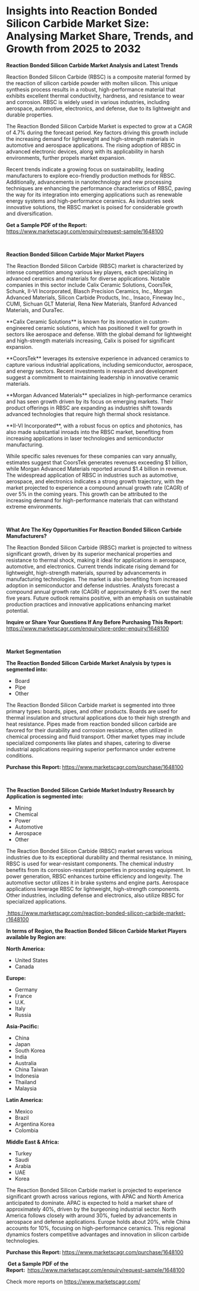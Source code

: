 <p><h1>Insights into Reaction Bonded Silicon Carbide Market Size: Analysing Market Share, Trends, and Growth from 2025 to 2032</h1></p><p><strong>Reaction Bonded Silicon Carbide Market Analysis and Latest Trends</strong></p>
<p><p>Reaction Bonded Silicon Carbide (RBSC) is a composite material formed by the reaction of silicon carbide powder with molten silicon. This unique synthesis process results in a robust, high-performance material that exhibits excellent thermal conductivity, hardness, and resistance to wear and corrosion. RBSC is widely used in various industries, including aerospace, automotive, electronics, and defense, due to its lightweight and durable properties.</p><p>The Reaction Bonded Silicon Carbide Market is expected to grow at a CAGR of 4.7% during the forecast period. Key factors driving this growth include the increasing demand for lightweight and high-strength materials in automotive and aerospace applications. The rising adoption of RBSC in advanced electronic devices, along with its applicability in harsh environments, further propels market expansion. </p><p>Recent trends indicate a growing focus on sustainability, leading manufacturers to explore eco-friendly production methods for RBSC. Additionally, advancements in nanotechnology and new processing techniques are enhancing the performance characteristics of RBSC, paving the way for its integration into emerging applications such as renewable energy systems and high-performance ceramics. As industries seek innovative solutions, the RBSC market is poised for considerable growth and diversification.</p></p>
<p><strong>Get a Sample PDF of the Report:&nbsp;</strong> <a href="https://www.marketscagr.com/enquiry/request-sample/1648100?utm_campaign=3249&utm_medium=2&utm_source=Github&utm_content=ia&utm_term=02042025&utm_id=reaction-bonded-silicon-carbide">https://www.marketscagr.com/enquiry/request-sample/1648100</a></p>
<p>&nbsp;</p>
<p><strong>Reaction Bonded Silicon Carbide Major Market Players</strong></p>
<p><p>The Reaction Bonded Silicon Carbide (RBSC) market is characterized by intense competition among various key players, each specializing in advanced ceramics and materials for diverse applications. Notable companies in this sector include Calix Ceramic Solutions, CoorsTek, Schunk, II-VI Incorporated, Blasch Precision Ceramics, Inc., Morgan Advanced Materials, Silicon Carbide Products, Inc., Insaco, Fineway Inc., CUMI, Sichuan GLT Material, Rena New Materials, Stanford Advanced Materials, and DuraTec.</p><p>**Calix Ceramic Solutions** is known for its innovation in custom-engineered ceramic solutions, which has positioned it well for growth in sectors like aerospace and defense. With the global demand for lightweight and high-strength materials increasing, Calix is poised for significant expansion.</p><p>**CoorsTek** leverages its extensive experience in advanced ceramics to capture various industrial applications, including semiconductor, aerospace, and energy sectors. Recent investments in research and development suggest a commitment to maintaining leadership in innovative ceramic materials.</p><p>**Morgan Advanced Materials** specializes in high-performance ceramics and has seen growth driven by its focus on emerging markets. Their product offerings in RBSC are expanding as industries shift towards advanced technologies that require high thermal shock resistance.</p><p>**II-VI Incorporated**, with a robust focus on optics and photonics, has also made substantial inroads into the RBSC market, benefiting from increasing applications in laser technologies and semiconductor manufacturing.</p><p>While specific sales revenues for these companies can vary annually, estimates suggest that CoorsTek generates revenues exceeding $1 billion, while Morgan Advanced Materials reported around $1.4 billion in revenue. The widespread application of RBSC in industries such as automotive, aerospace, and electronics indicates a strong growth trajectory, with the market projected to experience a compound annual growth rate (CAGR) of over 5% in the coming years. This growth can be attributed to the increasing demand for high-performance materials that can withstand extreme environments.</p></p>
<p>&nbsp;</p>
<p><strong>What Are The Key Opportunities For Reaction Bonded Silicon Carbide Manufacturers?</strong></p>
<p><p>The Reaction Bonded Silicon Carbide (RBSC) market is projected to witness significant growth, driven by its superior mechanical properties and resistance to thermal shock, making it ideal for applications in aerospace, automotive, and electronics. Current trends indicate rising demand for lightweight, high-strength materials, spurred by advancements in manufacturing technologies. The market is also benefiting from increased adoption in semiconductor and defense industries. Analysts forecast a compound annual growth rate (CAGR) of approximately 6-8% over the next five years. Future outlook remains positive, with an emphasis on sustainable production practices and innovative applications enhancing market potential.</p></p>
<p><strong>Inquire or Share Your Questions If Any Before Purchasing This Report:</strong> <a href="https://www.marketscagr.com/enquiry/pre-order-enquiry/1648100?utm_campaign=3249&utm_medium=2&utm_source=Github&utm_content=ia&utm_term=02042025&utm_id=reaction-bonded-silicon-carbide">https://www.marketscagr.com/enquiry/pre-order-enquiry/1648100</a></p>
<p>&nbsp;</p>
<p><strong>Market Segmentation</strong></p>
<p><strong>The Reaction Bonded Silicon Carbide Market Analysis by types is segmented into:</strong></p>
<p><ul><li>Board</li><li>Pipe</li><li>Other</li></ul></p>
<p><p>The Reaction Bonded Silicon Carbide market is segmented into three primary types: boards, pipes, and other products. Boards are used for thermal insulation and structural applications due to their high strength and heat resistance. Pipes made from reaction bonded silicon carbide are favored for their durability and corrosion resistance, often utilized in chemical processing and fluid transport. Other market types may include specialized components like plates and shapes, catering to diverse industrial applications requiring superior performance under extreme conditions.</p></p>
<p><strong>Purchase this Report:&nbsp;</strong><a href="https://www.marketscagr.com/purchase/1648100?utm_campaign=3249&utm_medium=2&utm_source=Github&utm_content=ia&utm_term=02042025&utm_id=reaction-bonded-silicon-carbide">https://www.marketscagr.com/purchase/1648100</a></p>
<p>&nbsp;</p>
<p><strong>The Reaction Bonded Silicon Carbide Market Industry Research by Application is segmented into:</strong></p>
<p><ul><li>Mining</li><li>Chemical</li><li>Power</li><li>Automotive</li><li>Aerospace</li><li>Other</li></ul></p>
<p><p>The Reaction Bonded Silicon Carbide (RBSC) market serves various industries due to its exceptional durability and thermal resistance. In mining, RBSC is used for wear-resistant components. The chemical industry benefits from its corrosion-resistant properties in processing equipment. In power generation, RBSC enhances turbine efficiency and longevity. The automotive sector utilizes it in brake systems and engine parts. Aerospace applications leverage RBSC for lightweight, high-strength components. Other industries, including defense and electronics, also utilize RBSC for specialized applications.</p></p>
<p><a href="https://www.marketscagr.com/reaction-bonded-silicon-carbide-market-r1648100?utm_campaign=3249&utm_medium=2&utm_source=Github&utm_content=ia&utm_term=02042025&utm_id=reaction-bonded-silicon-carbide">&nbsp;https://www.marketscagr.com/reaction-bonded-silicon-carbide-market-r1648100</a></p>
<p><strong>In terms of Region, the Reaction Bonded Silicon Carbide Market Players available by Region are:</strong></p>
<p>
    <p> <strong> North America: </strong>
        <ul>
            <li>United States</li>
            <li>Canada</li>
        </ul>
        </p> 
    <p> <strong> Europe: </strong>
        <ul>
            <li>Germany</li>
            <li>France</li>
            <li>U.K.</li>
            <li>Italy</li>
            <li>Russia</li>
        </ul>
        </p> 
    <p> <strong> Asia-Pacific: </strong>
        <ul>
            <li>China</li>
            <li>Japan</li>
            <li>South Korea</li>
            <li>India</li>
            <li>Australia</li>
            <li>China Taiwan</li>
            <li>Indonesia</li>
            <li>Thailand</li>
            <li>Malaysia</li>
        </ul>
        </p> 
    <p> <strong> Latin America: </strong>
        <ul>
            <li>Mexico</li>
            <li>Brazil</li>
            <li>Argentina Korea</li>
            <li>Colombia</li>
        </ul>
        </p> 
    <p> <strong> Middle East & Africa: </strong>
        <ul>
            <li>Turkey</li>
            <li>Saudi</li>
            <li>Arabia</li>
            <li>UAE</li>
            <li>Korea</li>
        </ul>
    </p>
    </p>
<p><p>The Reaction Bonded Silicon Carbide market is projected to experience significant growth across various regions, with APAC and North America anticipated to dominate. APAC is expected to hold a market share of approximately 40%, driven by the burgeoning industrial sector. North America follows closely with around 30%, fueled by advancements in aerospace and defense applications. Europe holds about 20%, while China accounts for 10%, focusing on high-performance ceramics. This regional dynamics fosters competitive advantages and innovation in silicon carbide technologies.</p></p>
<p><strong>Purchase this Report: </strong><a href="https://www.marketscagr.com/purchase/1648100?utm_campaign=3249&utm_medium=2&utm_source=Github&utm_content=ia&utm_term=02042025&utm_id=reaction-bonded-silicon-carbide">https://www.marketscagr.com/purchase/1648100</a></p>
<p>&nbsp;<strong>Get a Sample PDF of the Report:&nbsp;&nbsp;</strong><a href="https://www.marketscagr.com/enquiry/request-sample/1648100?utm_campaign=3249&utm_medium=2&utm_source=Github&utm_content=ia&utm_term=02042025&utm_id=reaction-bonded-silicon-carbide">https://www.marketscagr.com/enquiry/request-sample/1648100</a></p>
<p><strong></strong></p>
<p>Check more reports on <a href="https://www.marketscagr.com/?utm_campaign=3249&utm_medium=2&utm_source=Github&utm_content=ia&utm_term=02042025&utm_id=reaction-bonded-silicon-carbide">https://www.marketscagr.com/</a></p>